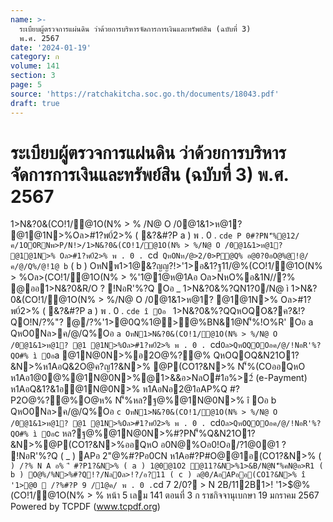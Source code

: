 ```yaml
---
name: >-
  ระเบียบผู้ตรวจการแผ่นดิน ว่าด้วยการบริหารจัดการการเงินและทรัพย์สิน (ฉบับที่ 3)
  พ.ศ. 2567
date: '2024-01-19'
category: ก
volume: 141
section: 3
page: 5
source: 'https://ratchakitcha.soc.go.th/documents/18043.pdf'
draft: true
---
```


# ระเบียบผู้ตรวจการแผ่นดิน ว่าด้วยการบริหารจัดการการเงินและทรัพย์สิน (ฉบับที่ 3) พ.ศ. 2567

1>N&?0&(CO!1/@1O(N% > % /N@ O /0@1&1>ห@1? @1@1N>%Oล>#1?พ0์2>% ( &?&#?P a ) พ . 0 . `cde P 0#?PN'็%@12/ค/1OORNพ>P/N!>/1>N&?0&(CO!1/@1O(N% > %/N@ O /0@1&1>ห@1? @1@1N>% Oล>#1?พ0์2>% พ . 0 . `cd` QหONห/@>2/0>P@Q% อ@0?0อO@%@!@/ค/@/Q%/@!1@ b` ( b ) OหNพ1>1@&?ญญ?!>'1>อ&1?ฐ$11/%Cญ/N@ O /0 (CO!1/@1O(N% > % พ . 0 . `cd^ '1>$@%(CO!1/@1O(N% > %Oล>(CO!1/@1O(N% > %'1@1@ห@1Aอ Oล>NหO%อ&1N//?% @ออ1>N&?0&R/O ? !NอR'%?Q Oอ _ 1>N&?0&%?QN1?0/N@ ì 1>N&?0&(CO!1/@1O(N% > %/N@ O /0@1&1>ห@1? @1@1N>% Oล>#1?พ0์2>% ( &?&#?P a ) พ . 0 . `cde î Oอ ` 1>N&?0&%?QQหOQO&?ค?&!?QO!N/?%"? @/?%'1>@0Q%1@>@%BN&1@N'็%!O%R' Oอ a QหO0Nล>ค/@/Q%Oอ `a OหN1>N&?0&(CO!1/@1O(N% > %/N@ O /0@1&1>ห@1? @1 @1N>%Oล>#1?พ0์2>% พ . 0 . `cd` Oล>QหOQOOอค/@/!NอR'%?QO#% ì Oอ `a @1N@0N>%อ2O@%?@% QหOQOQ&N21O1?&N>%ห1AอQ&2O@ค?ญ1?&N>% @P(CO1?&N>% N'็%(COออQหO ห1Aอ1@0@%@1N@0N>%@1>&&อ>NลO#1อ%>2์ (e-Payment) ห1AอQ&1?&1อ@1N@0N>% ห1AอNอ2@1อAP%Q #?P2O@%?@%O@ห% N'็%หล?ฐ@%@1N@0N>% î Oอ b QหO0Nล>ค/@/Q%Oอ `c OหN1>N&?0&(CO!1/@1O(N% > %/N@ O /0@1&1>ห@1? @1 @1N>%Oล>#1?พ0์2>% พ . 0 . `cd` Oล>QหOQOOอค/@/!NอR'%?QO#% ì Oอ `c หล?ฐ@%@1N@0N>%#?PN'็%Q&N21O1?&N>%@P(CO1?&N>%ออQหO อ0N@%Oอ0!Oอ/?1@0@1 ? !NอR'%?Q ( _ ) APอ 2"@%#?Pอ0CN ห1Aอ#?P#O@@1อ(CO1?&N>% ( ` ) /?% N A อ% 'ี #?P1?&N>% ( a ) 1@0@1O2 @11?&N>%1>&B/N@N'็%คN@อ>R1 ( b ) O@%/%N>%#?Q!?/NลOล>!?/อ?11 ( c ) ล@0/AอAPออ(CO1?&N>% î '1>@0  /?%#?P 9 /1@ค/ พ . 0 . `cd 7 2/0? > N 2B/112B1>! '1>$@%(CO!1/@1O(N% > % หน้า 5 เลม 141 ตอนที่ 3 ก ราชกิจจานุเบกษา 19 มกราคม 2567 Powered by TCPDF (www.tcpdf.org)
